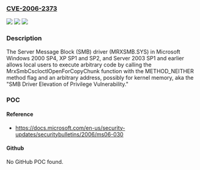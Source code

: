 ### [CVE-2006-2373](https://cve.mitre.org/cgi-bin/cvename.cgi?name=CVE-2006-2373)
![](https://img.shields.io/static/v1?label=Product&message=n%2Fa&color=blue)
![](https://img.shields.io/static/v1?label=Version&message=n%2Fa&color=blue)
![](https://img.shields.io/static/v1?label=Vulnerability&message=n%2Fa&color=brighgreen)

### Description

The Server Message Block (SMB) driver (MRXSMB.SYS) in Microsoft Windows 2000 SP4, XP SP1 and SP2, and Server 2003 SP1 and earlier allows local users to execute arbitrary code by calling the MrxSmbCscIoctlOpenForCopyChunk function with the METHOD_NEITHER method flag and an arbitrary address, possibly for kernel memory, aka the "SMB Driver Elevation of Privilege Vulnerability."

### POC

#### Reference
- https://docs.microsoft.com/en-us/security-updates/securitybulletins/2006/ms06-030

#### Github
No GitHub POC found.

